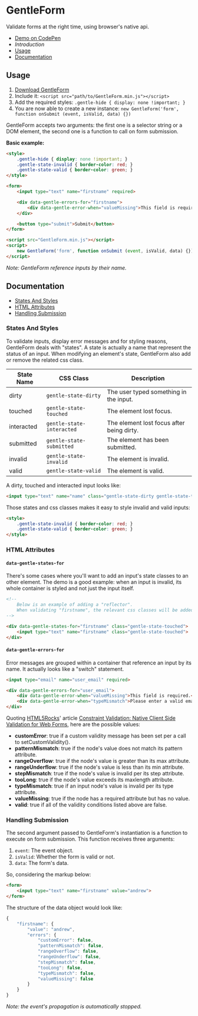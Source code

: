 # GentleForm

Validate forms at the right time, using browser's native api.

* [Demo on CodePen](http://codepen.io/Zhouzi/full/QbBzZp/)
* *Introduction*
* [Usage]()
* [Documentation](https://github.com/Zhouzi/GentleForm)

## Usage

1. [Download GentleForm]()
2. Include it: `<script src="path/to/GentleForm.min.js"></script>`
3. Add the required styles: `.gentle-hide { display: none !important; }`
4. You are now able to create a new instance: `new GentleForm('form', function onSubmit (event, isValid, data) {})`

GentleForm accepts two arguments: the first one is a selector string or a DOM element, the second one is a function to call on form submission.

**Basic example:**

```html
<style>
    .gentle-hide { display: none !important; }
    .gentle-state-invalid { border-color: red; }
    .gentle-state-valid { border-color: green; }
</style>

<form>
    <input type="text" name="firstname" required>

    <div data-gentle-errors-for="firstname">
        <div data-gentle-error-when="valueMissing">This field is required.</div>
    </div>

    <button type="submit">Submit</button>
</form>

<script src="GentleForm.min.js"></script>
<script>
    new GentleForm('form', function onSubmit (event, isValid, data) {});
</script>
```

*Note: GentleForm reference inputs by their name.*

## Documentation

* [States And Styles]()
* [HTML Attributes]()
* [Handling Submission]()

### States And Styles

To validate inputs, display error messages and for styling reasons, GentleForm deals with "states".
A state is actually a name that represent the status of an input.
When modifying an element's state, GentleForm also add or remove the related css class.

State Name|CSS Class|Description
----------|---------|-----------
dirty|`gentle-state-dirty`|The user typed something in the input.
touched|`gentle-state-touched`|The element lost focus.
interacted|`gentle-state-interacted`|The element lost focus after being dirty.
submitted|`gentle-state-submitted`|The element has been submitted.
invalid|`gentle-state-invalid`|The element is invalid.
valid|`gentle-state-valid`|The element is valid.

A dirty, touched and interacted input looks like:

```html
<input type="text" name="name" class="gentle-state-dirty gentle-state-touched gentle-state-interacted">
```

Those states and css classes makes it easy to style invalid and valid inputs:

```html
<style>
    .gentle-state-invalid { border-color: red; }
    .gentle-state-valid { border-color: green; }
</style>
```

### HTML Attributes

#### `data-gentle-states-for`

There's some cases where you'll want to add an input's state classes to an other element.
The demo is a good example: when an input is invalid, its whole container is styled and not just the input itself.

```html
<!--
    Below is an example of adding a "reflector".
    When validating "firstname", the relevant css classes will be added to the div too.
-->

<div data-gentle-states-for="firstname" class="gentle-state-touched">
    <input type="text" name="firstname" class="gentle-state-touched">
</div>
```

#### `data-gentle-errors-for`

Error messages are grouped within a container that reference an input by its name.
It actually looks like a "switch" statement.

```html
<input type="email" name="user_email" required>

<div data-gentle-errors-for="user_email">
    <div data-gentle-error-when="valueMissing">This field is required.</div>
    <div data-gentle-error-when="typeMismatch">Please enter a valid email address.</div>
</div>
```

Quoting [HTML5Rocks](http://www.html5rocks.com/)' article [Constraint Validation: Native Client Side Validation for Web Forms](http://www.html5rocks.com/en/tutorials/forms/constraintvalidation/), here are the possible values:

* **customError**: true if a custom validity message has been set per a call to setCustomValidity().
* **patternMismatch**: true if the node's value does not match its pattern attribute.
* **rangeOverflow**: true if the node's value is greater than its max attribute.
* **rangeUnderflow**: true if the node's value is less than its min attribute.
* **stepMismatch**: true if the node's value is invalid per its step attribute.
* **tooLong**: true if the node's value exceeds its maxlength attribute.
* **typeMismatch**: true if an input node's value is invalid per its type attribute.
* **valueMissing**: true if the node has a required attribute but has no value.
* **valid**: true if all of the validity conditions listed above are false.

### Handling Submission

The second argument passed to GentleForm's instantiation is a function to execute on form submission.
This function receives three arguments:

1. `event`: The event object.
2. `isValid`: Whether the form is valid or not.
3. `data`: The form's data.

So, considering the markup below:

```html
<form>
    <input type="text" name="firstname" value="andrew">
</form>
```

The structure of the data object would look like:

```javascript
{
    "firstname": {
        "value": "andrew",
        "errors": {
            "customError": false,
            "patternMismatch": false,
            "rangeOverflow": false,
            "rangeUnderflow": false,
            "stepMismatch": false,
            "tooLong": false,
            "typeMismatch": false,
            "valueMissing": false
        }
    }
}
```

*Note: the event's propagation is automatically stopped.*